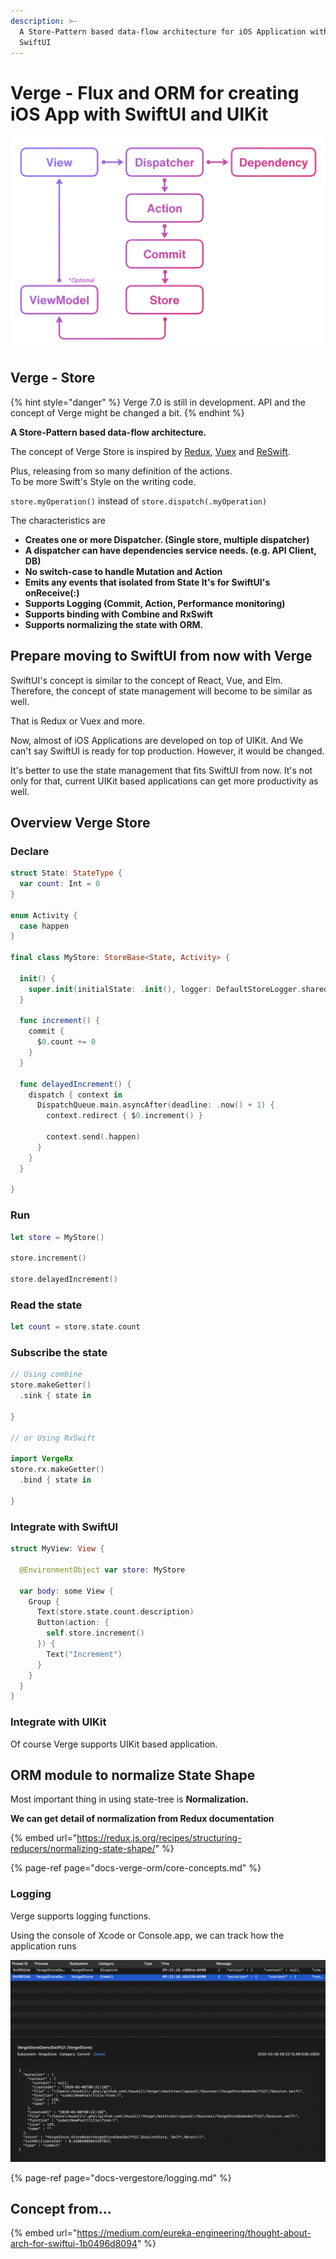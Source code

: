 ```yaml
---
description: >-
  A Store-Pattern based data-flow architecture for iOS Application with UIKit /
  SwiftUI
---
```


# Verge - Flux and ORM for creating iOS App with SwiftUI and UIKit



![](.gitbook/assets/loop-2x%20%281%29.png)

## Verge - Store

{% hint style="danger" %}
Verge 7.0 is still in development. API and the concept of Verge might be changed a bit.
{% endhint %}

**A Store-Pattern based data-flow architecture.**

The concept of Verge Store is inspired by [Redux](https://redux.js.org/), [Vuex](https://vuex.vuejs.org/) and [ReSwift](https://github.com/ReSwift/ReSwift).

Plus, releasing from so many definition of the actions.  
To be more Swift's Style on the writing code.

`store.myOperation()` instead of `store.dispatch(.myOperation)`

The characteristics are

* **Creates one or more Dispatcher. \(Single store, multiple dispatcher\)**
* **A dispatcher can have dependencies service needs. \(e.g. API Client, DB\)**
* **No switch-case to handle Mutation and Action**
* **Emits any events that isolated from State It's for SwiftUI's onReceive\(:\)**
* **Supports Logging \(Commit, Action, Performance monitoring\)**
* **Supports binding with Combine and RxSwift**
* **Supports normalizing the state with ORM.**

## Prepare moving to SwiftUI from now with Verge

SwiftUI's concept is similar to the concept of React, Vue, and Elm. Therefore, the concept of state management will become to be similar as well.

That is Redux or Vuex and more.

Now, almost of iOS Applications are developed on top of UIKit. And We can't say SwiftUI is ready for top production. However, it would be changed.

It's better to use the state management that fits SwiftUI from now. It's not only for that, current UIKit based applications can get more productivity as well.

## Overview Verge Store

### **Declare**

```swift
struct State: StateType {
  var count: Int = 0
}

enum Activity {
  case happen
}

final class MyStore: StoreBase<State, Activity> {
  
  init() {
    super.init(initialState: .init(), logger: DefaultStoreLogger.shared)
  }
  
  func increment() {
    commit {
      $0.count += 0
    }
  }
  
  func delayedIncrement() {
    dispatch { context in
      DispatchQueue.main.asyncAfter(deadline: .now() + 1) {
        context.redirect { $0.increment() }
        
        context.send(.happen)
      }
    }
  }
  
}
```

### Run

```swift
let store = MyStore()

store.increment()

store.delayedIncrement()
```

### Read the state

```swift
let count = store.state.count
```

### Subscribe the state

```swift
// Using combine
store.makeGetter()
  .sink { state in
        
}

// or Using RxSwift

import VergeRx
store.rx.makeGetter()
  .bind { state in
        
}
```

### Integrate with SwiftUI

```swift
struct MyView: View {
  
  @EnvironmentObject var store: MyStore
  
  var body: some View {
    Group {
      Text(store.state.count.description)
      Button(action: {
        self.store.increment()
      }) {
        Text("Increment")
      }
    }
  }
}
```

### Integrate with UIKit

Of course Verge supports UIKit based application.

## ORM module to normalize State Shape

Most important thing in using state-tree is **Normalization.**

**We can get detail of normalization from Redux documentation**

{% embed url="https://redux.js.org/recipes/structuring-reducers/normalizing-state-shape/" %}

{% page-ref page="docs-verge-orm/core-concepts.md" %}

### 

### Logging

Verge supports logging functions.

Using the console of Xcode or Console.app, we can track how the application runs

![](.gitbook/assets/cleanshot-2020-03-08-at-09.25.36-2x.png)

{% page-ref page="docs-vergestore/logging.md" %}





## Concept from...

{% embed url="https://medium.com/eureka-engineering/thought-about-arch-for-swiftui-1b0496d8094" %}



